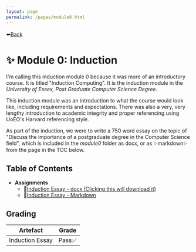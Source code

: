 ```yaml
---
layout: page
permalink: /pages/module0.html
---
```


⬅️[Back](/index.html)

# ✨ Module 0: Induction

I'm calling this induction module 0 because it was more of an introductory course. It is titled "Induction Computing". It is the induction module in the _University of Essex, Post Graduate Computer Science Degree_.

This induction module was an introduction to what the course would look like, including requirements and expectations. There was also a very, very lengthy introduction to academic integrity and proper referencing using UoEO's Harvard referencing style.

As part of the induction, we were to write a 750 word essay on the topic of "Discuss the importance of a postgraduate degree in the Computer Science field", which is included in the _module0_ folder as docx, or as ✨markdown✨ from the page in the TOC below.

## Table of Contents

- **Assignments**
  - 📃[Induction Essay - docx (Clicking this will download it)](/pages/module0/pg-induction-assignment-tw.docx)
  - 📃[Induction Essay - Markdown](/pages/module0/pg-induction-assignment.html)

## Grading

| Artefact        | Grade  |
| --------------- | ------ |
| Induction Essay | Pass✅ |
